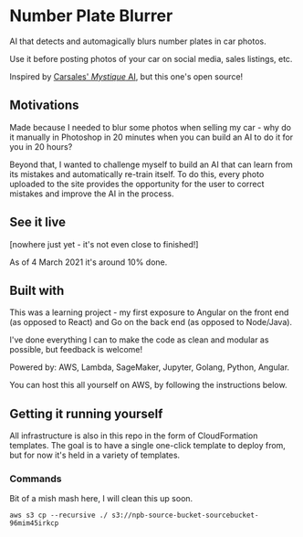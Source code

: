 # Number Plate Blurrer

AI that detects and automagically blurs number plates in car photos.

Use it before posting photos of your car on social media, sales listings, etc.

Inspired by [Carsales' _Mystique_ AI](https://www.itnews.com.au/news/carsales-uses-ai-to-crack-down-on-number-plate-cloning-529790), but this one's open source!

## Motivations

Made because I needed to blur some photos when selling my car - why do it manually in Photoshop in 20 minutes when you can build an AI to do it for you in 20 hours?

Beyond that, I wanted to challenge myself to build an AI that can learn from its mistakes and automatically re-train itself. To do this, every photo uploaded to the site provides the opportunity for the user to correct mistakes and improve the AI in the process.

## See it live

[nowhere just yet - it's not even close to finished!]

As of 4 March 2021 it's around 10% done.

## Built with

This was a learning project - my first exposure to Angular on the front end (as opposed to React) and Go on the back end (as opposed to Node/Java).

I've done everything I can to make the code as clean and modular as possible, but feedback is welcome!

Powered by: AWS, Lambda, SageMaker, Jupyter, Golang, Python, Angular.

You can host this all yourself on AWS, by following the instructions below.

## Getting it running yourself

All infrastructure is also in this repo in the form of CloudFormation templates. The goal is to have a single one-click template to deploy from, but for now it's held in a variety of templates.

### Commands

Bit of a mish mash here, I will clean this up soon.

```
aws s3 cp --recursive ./ s3://npb-source-bucket-sourcebucket-96mim45irkcp
```

